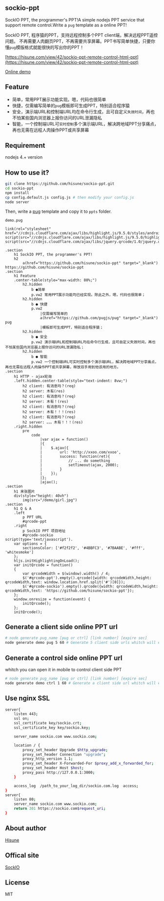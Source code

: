sockio-ppt
-----
SockIO PPT, the programmer's PPT!A simple nodejs PPT service that support remote control.Write a `pug` template as a online PPT!

SockIO PPT, 程序猿的PPT，支持远程控制多个PPT client端，解决远程PPT遥控问题。
不再需要人肉翻页PPT，不再需要共享屏幕。PPT书写简单快捷，只要你懂`pug`模版格式就能很快的写出你的PPT！

[https://hisune.com/view/42/sockio-ppt-remote-control-html-ppt](https://hisune.com/view/42/sockio-ppt-remote-control-html-ppt)

[Online demo](https://sockio.com/ppt?ctrl=d279530ed2537ecdea2d51e3)

Feature
-----
- 简单，常用PPT展示功能实现。嗯，代码也很简单
- 快捷，仅需编写简单的`pug`模板即可生成PPT，特别适合程序猿
- 安全，演示端URL和控制端URL均在命令行生成，且可自定义`失效时间`，再也不怕某些国内浏览器上报你访问的URL泄漏隐私
- 智能，一个控制端URL可`实时控制`多个演示端URL，解决跨地域PPT分享痛点，再也无需在远程人肉操作PPT或共享屏幕

Requirement
-----
nodejs 4.+ version

How to use it?
-----
```bash
git clone https://github.com/hisune/sockio-ppt.git
cd sockio-ppt
npm install
cp config.default.js config.js # then modify your config.js
node server
```
Then, write a [pug](https://github.com/pugjs/pug) template and copy it to `ppts` folder.

`demo.pug`
```pug
link(rel="stylesheet" href="//cdnjs.cloudflare.com/ajax/libs/highlight.js/9.5.0/styles/androidstudio.min.css")
script(src="//cdnjs.cloudflare.com/ajax/libs/highlight.js/9.5.0/highlight.min.js")
script(src="//cdnjs.cloudflare.com/ajax/libs/jquery.qrcode/1.0/jquery.qrcode.min.js")

.section
    h1 SockIO PPT, the programmer's PPT!
    h2
        a(href="https://github.com/hisune/sockio-ppt" target="_blank") https://github.com/hisune/sockio-ppt
.section
    h1 Feature
    .center-table(style="max-width: 80%;")
        h2.hidden
            b ●简单
            p.vw2 常用PPT展示功能均已经实现。除此之外，嗯，代码也很简单；
        h2.hidden
            b ● 快捷
            p.vw2
                |仅需编写简单的
                a(href="https://github.com/pugjs/pug" target="_blank") pug
                |模板即可生成PPT，特别适合程序猿；
        h2.hidden
            b ● 安全
            p.vw2 演示端URL和控制端URL均在命令行生成，且可自定义失效时间，再也不怕某些国内浏览器上报你访问的URL泄漏隐私；
        h2.hidden
            b ● 智能
            p.vw2 一个控制端URL可实时控制多个演示端URL，解决跨地域PPT分享痛点，再也无需在远程人肉操作PPT或共享屏幕，释放双手用到他该用的地方。
.section
    h1 HTTP - ajax轮询
    .left.hidden.center-table(style="text-indent: 8vw;")
        h2 client: 有消息吗？(req)
        h2 server: 木有(res)
        h2 client: 有消息吗？(req)
        h2 server: 木有！(res)
        h2 client: 有消息吗？(req)
        h2 server: 木有！！！(res)
        h2 client: 有消息吗？(req)
        h2 server: 。。。木有！！！(res)
    .right.hidden
        pre
            code
                |var ajax = function()
                |{
                |    $.ajax({
                |        url: 'http://xxoo.com/xxoo',
                |        success: function(ret){
                |            // ... do something
                |            setTimeout(ajax, 2000);
                |        }
                |    });
                |};
                |ajax();
.section
    h1 来张图片
    div(style="height: 40vh")
        img(src="/demo/girl.jpg")
.section
    h1 Q & A
    .left
        p PPT URL
        #qrcode-ppt
    .right
        p SockIO PPT 项目地址
        #qrcode-sockio
script(type='text/javascript').
    var options = {
        sectionsColor: ['#f2f2f2', '#4BBFC3', '#7BAABE', '#fff', 'whitesmoke']
    };
    hljs.initHighlightingOnLoad();
    var initQrcode = function()
    {
        var qrcodeWidth = $(window).width() / 4;
        $('#qrcode-ppt').empty().qrcode({width: qrcodeWidth,height: qrcodeWidth,text: window.location.href.split('#')[0]});
        $('#qrcode-sockio').empty().qrcode({width: qrcodeWidth,height: qrcodeWidth,text: 'https://github.com/hisune/sockio-ppt'});
    };
    window.onresize = function(event) {
        initQrcode();
    };
    initQrcode();
```

Generate a client side online PPT url
-----
```bash
# node generate pug_name [pug or ctrl] [link number] [expire sec]
node generate demo pug 5 60 # Generate 5 client side urls whitch will expired after 1 minute
```
Generate a control side online PPT url
-----
whitch you can open it in mobile to control client side PPT
```bash
# node generate pug_name [pug or ctrl] [link number] [expire sec]
node generate demo ctrl 1 60 # Generate a client side url whitch will expired after 1 minute
```

Use nginx SSL
-----

```bash
server{
	listen 443;
	ssl on;
	ssl_certificate key/sockio.crt;
	ssl_certificate_key key/sockio.key;

	server_name sockio.com www.sockio.com;

	location / {
		proxy_set_header Upgrade $http_upgrade;
		proxy_set_header Connection "upgrade";
		proxy_http_version 1.1;
		proxy_set_header X-Forwarded-For $proxy_add_x_forwarded_for;
		proxy_set_header Host $host;
		proxy_pass http://127.0.0.1:3000;
	}

	access_log  /path_to_your_log_dir/sockio.com.log  access;
}
server{
	listen 80;
	server_name sockio.com www.sockio.com;
	return 301 https://sockio.com$request_uri;
}
```

About author
-----
[Hisune](https://hisune.com)

Offical site
-----
[SockIO](https://sockio.com)

License
-----
MIT
